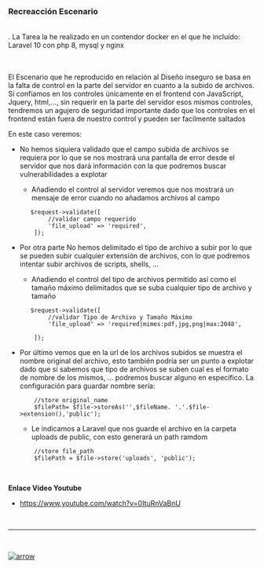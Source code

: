 <br>   
  

### Recreacción Escenario 

<br>.
La Tarea la he realizado en un contendor docker en el que he incluído: Laravel 10 con php 8, mysql y nginx  
<br>

<br>
El Escenario que he reproducido en relación al Diseño inseguro se basa en la falta de control en la parte del servidor en cuanto a la subido de archivos.  
Si confiamos en los controles únicamente en el frontend con JavaScript, Jquery, html,..., sin requerir en la parte del servidor esos mismos controles, tendremos un agujero de seguridad importante dado que los controles en el frontend están fuera de nuestro control y pueden ser facilmente saltados
<br> 

En este caso veremos:   
-   No hemos siquiera validado que el campo subida de archivos se requiera por lo que se nos mostrará una pantalla de error desde el servidor que nos dará información con la que podremos buscar vulnerabilidades a explotar   
    - Añadiendo el control al servidor veremos que nos mostrará un mensaje de error cuando no añadamos archivos al campo   
    
    ```
       $request->validate([
            //validar campo requerido
            'file_upload' => 'required',
        ]);   
    ``````

- Por otra parte No hemos delimitado el tipo de archivo a subir por lo que se pueden subir cualquier extensión de archivos, con lo que podremos intentar subir archivos de scripts, shells, ...

     - Añadiendo el control del tipo de archivos permitido así como el tamaño máximo delimitados que se suba cualquier tipo de archivo y tamaño 
    
    ```
       $request->validate([
            //validar Tipo de Archivo y Tamaño Máximo
            'file_upload' => 'required|mimes:pdf,jpg,png|max:2048',
               
        ]);     
    ``````

- Por último vemos que en la url de los archivos subidos se muestra el nombre original del archivo, esto también podría ser un punto a explotar dado que si sabemos que tipo de archivos se suben cual es el formato de nombre de los mismos, ... podremos buscar alguno en específico. 
La configuración para guardar nombre sería:

    ```
        //store original_name
        $filePath= $file->storeAs('',$fileName. '.'.$file->extension(),'public');  
    ``````    
          
    - Le indicamos a Laravel que nos guarde el archivo en la carpeta uploads de public, con esto generará un path ramdom 

    ```
        //store file_path
        $filePath = $file->store('uploads', 'public');
    ```
<br>       


**Enlace Video Youtube** 
- https://www.youtube.com/watch?v=0ItuRnVaBnU

<br>



    






----
<br>  


[![arrow](/Documentos/Imágenes/ic_arrow_back_128_28226.png)](/README.md)